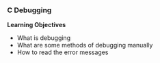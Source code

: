 ### C Debugging ##
**Learning Objectives**
- What is debugging
- What are some methods of debugging manually
- How to read the error messages
